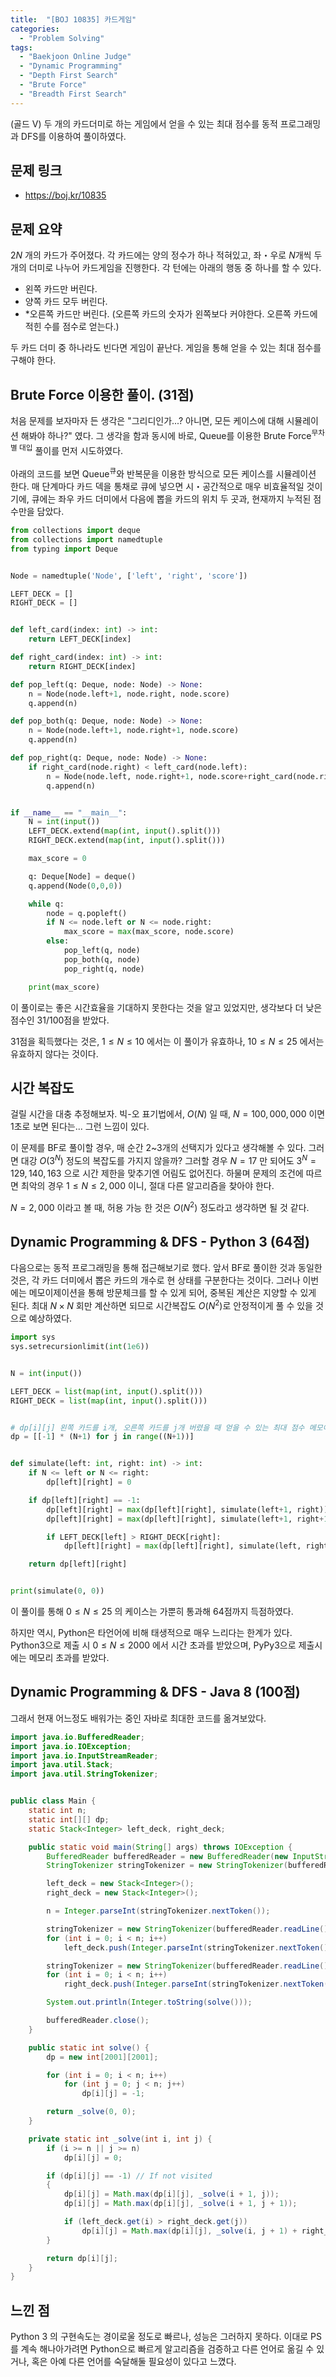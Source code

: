 ```yaml
---
title:  "[BOJ 10835] 카드게임"
categories:
  - "Problem Solving"
tags:
  - "Baekjoon Online Judge"
  - "Dynamic Programming"
  - "Depth First Search"
  - "Brute Force"
  - "Breadth First Search"
---
```


(골드 V) 두 개의 카드더미로 하는 게임에서 얻을 수 있는 최대 점수를 동적 프로그래밍과 DFS를 이용하여 풀이하였다.

<!-- more -->

## 문제 링크

* <https://boj.kr/10835>

## 문제 요약

$2N$ 개의 카드가 주어졌다. 각 카드에는 양의 정수가 하나 적혀있고, 좌・우로 $N$개씩 두 개의 더미로 나누어 카드게임을 진행한다. 각 턴에는 아래의 행동 중 하나를 할 수 있다.

* 왼쪽 카드만 버린다.
* 양쪽 카드 모두 버린다.
* *오른쪽 카드만 버린다. (오른쪽 카드의 숫자가 왼쪽보다 커야한다. 오른쪽 카드에 적힌 수를 점수로 얻는다.)

두 카드 더미 중 하나라도 빈다면 게임이 끝난다. 게임을 통해 얻을 수 있는 최대 점수를 구해야 한다.

## Brute Force 이용한 풀이. (31점)

처음 문제를 보자마자 든 생각은 "그리디인가...? 아니면, 모든 케이스에 대해 시뮬레이션 해봐야 하나?" 였다. 그 생각을 함과 동시에 바로, Queue를 이용한 Brute Force<sup>무차별 대입</sup> 풀이를 먼저 시도하였다.

아래의 코드를 보면 Queue<sup>큐</sup>와 반복문을 이용한 방식으로 모든 케이스를 시뮬레이션 한다. 매 단계마다 카드 덱을 통채로 큐에 넣으면 시・공간적으로 매우 비효율적일 것이기에, 큐에는 좌우 카드 더미에서 다음에 뽑을 카드의 위치 두 곳과, 현재까지 누적된 점수만을 담았다.

```python
from collections import deque
from collections import namedtuple
from typing import Deque


Node = namedtuple('Node', ['left', 'right', 'score'])

LEFT_DECK = []
RIGHT_DECK = []


def left_card(index: int) -> int:
    return LEFT_DECK[index]

def right_card(index: int) -> int:
    return RIGHT_DECK[index]

def pop_left(q: Deque, node: Node) -> None:
    n = Node(node.left+1, node.right, node.score)
    q.append(n)

def pop_both(q: Deque, node: Node) -> None:
    n = Node(node.left+1, node.right+1, node.score)
    q.append(n)

def pop_right(q: Deque, node: Node) -> None:
    if right_card(node.right) < left_card(node.left):
        n = Node(node.left, node.right+1, node.score+right_card(node.right))
        q.append(n)


if __name__ == "__main__":
    N = int(input())
    LEFT_DECK.extend(map(int, input().split()))
    RIGHT_DECK.extend(map(int, input().split()))

    max_score = 0

    q: Deque[Node] = deque()
    q.append(Node(0,0,0))

    while q:
        node = q.popleft()
        if N <= node.left or N <= node.right:
            max_score = max(max_score, node.score)
        else:
            pop_left(q, node)
            pop_both(q, node)
            pop_right(q, node)

    print(max_score)
```

이 풀이로는 좋은 시간효율을 기대하지 못한다는 것을 알고 있었지만, 생각보다 더 낮은 점수인 31/100점을 받았다.

31점을 획득했다는 것은, $1 \leq N \leq 10$ 에서는 이 풀이가 유효하나,  $10 \leq N \leq 25$ 에서는 유효하지 않다는 것이다.

## 시간 복잡도

걸릴 시간을 대충 추정해보자. 빅-오 표기법에서, $O(N)$ 일 때, $N = 100,000,000$ 이면 1초로 보면 된다는... 그런 느낌이 있다.

이 문제를 BF로 풀이할 경우, 매 순간 2~3개의 선택지가 있다고 생각해볼 수 있다. 그러면 대강 $O(3^N)$ 정도의 복잡도를 가지지 않을까? 그러할 경우 $N = 17$ 만 되어도 $3^N = 129,140,163$ 으로 시간 제한을 맞추기엔 어림도 없어진다. 하물며 문제의 조건에 따르면 최악의 경우 $1 \leq N \leq 2,000$ 이니, 절대 다른 알고리즘을 찾아야 한다.

$N = 2,000$ 이라고 볼 때, 허용 가능 한 것은  $O(N^2)$ 정도라고 생각하면 될 것 같다.

## Dynamic Programming & DFS - Python 3 (64점)

다음으로는 동적 프로그래밍을 통해 접근해보기로 했다. 앞서 BF로 풀이한 것과 동일한 것은, 각 카드 더미에서 뽑은 카드의 개수로 현 상태를 구분한다는 것이다. 그러나 이번에는 메모이제이션을 통해 방문체크를 할 수 있게 되어, 중복된 계산은 지양할 수 있게 된다. 최대 $N \times N$ 회만 계산하면 되므로 시간복잡도 $O(N^2)$로 안정적이게 풀 수 있을 것으로 예상하였다.

```python
import sys
sys.setrecursionlimit(int(1e6))


N = int(input())

LEFT_DECK = list(map(int, input().split()))
RIGHT_DECK = list(map(int, input().split()))


# dp[i][j] 왼쪽 카드를 i개, 오른쪽 카드를 j개 버렸을 때 얻을 수 있는 최대 점수 메모이제이션
dp = [[-1] * (N+1) for j in range((N+1))]


def simulate(left: int, right: int) -> int:
    if N <= left or N <= right:
        dp[left][right] = 0

    if dp[left][right] == -1:
        dp[left][right] = max(dp[left][right], simulate(left+1, right))
        dp[left][right] = max(dp[left][right], simulate(left+1, right+1))

        if LEFT_DECK[left] > RIGHT_DECK[right]:
            dp[left][right] = max(dp[left][right], simulate(left, right+1)+RIGHT_DECK[right])

    return dp[left][right]


print(simulate(0, 0))
```

이 풀이를 통해 $0 \leq N \leq 25$ 의 케이스는 가뿐히 통과해 64점까지 득점하였다.

하지만 역시, Python은 타언어에 비해 태생적으로 매우 느리다는 한계가 있다. Python3으로 제출 시 $0 \leq N \leq 2000$ 에서 시간 초과를 받았으며, PyPy3으로 제출시에는 메모리 초과를 받았다.

## Dynamic Programming & DFS - Java 8 (100점)

그래서 현재 어느정도 배워가는 중인 자바로 최대한 코드를 옮겨보았다.

```java
import java.io.BufferedReader;
import java.io.IOException;
import java.io.InputStreamReader;
import java.util.Stack;
import java.util.StringTokenizer;


public class Main {
    static int n;
    static int[][] dp;
    static Stack<Integer> left_deck, right_deck;

    public static void main(String[] args) throws IOException {
        BufferedReader bufferedReader = new BufferedReader(new InputStreamReader(System.in));
        StringTokenizer stringTokenizer = new StringTokenizer(bufferedReader.readLine());

        left_deck = new Stack<Integer>();
        right_deck = new Stack<Integer>();

        n = Integer.parseInt(stringTokenizer.nextToken());

        stringTokenizer = new StringTokenizer(bufferedReader.readLine());
        for (int i = 0; i < n; i++)
            left_deck.push(Integer.parseInt(stringTokenizer.nextToken()));

        stringTokenizer = new StringTokenizer(bufferedReader.readLine());
        for (int i = 0; i < n; i++)
            right_deck.push(Integer.parseInt(stringTokenizer.nextToken()));

        System.out.println(Integer.toString(solve()));

        bufferedReader.close();
    }

    public static int solve() {
        dp = new int[2001][2001];

        for (int i = 0; i < n; i++)
            for (int j = 0; j < n; j++)
                dp[i][j] = -1;

        return _solve(0, 0);
    }

    private static int _solve(int i, int j) {
        if (i >= n || j >= n)
            dp[i][j] = 0;

        if (dp[i][j] == -1) // If not visited
        {
            dp[i][j] = Math.max(dp[i][j], _solve(i + 1, j));
            dp[i][j] = Math.max(dp[i][j], _solve(i + 1, j + 1));

            if (left_deck.get(i) > right_deck.get(j))
                dp[i][j] = Math.max(dp[i][j], _solve(i, j + 1) + right_deck.get(j));
        }

        return dp[i][j];
    }
}
```

## 느낀 점

Python 3 의 구현속도는 경이로울 정도로 빠르나, 성능은 그러하지 못하다. 이대로 PS를 계속 해나아가려면 Python으로 빠르게 알고리즘을 검증하고 다른 언어로 옮길 수 있거나, 혹은 아예 다른 언어를 숙달해둘 필요성이 있다고 느꼈다.

